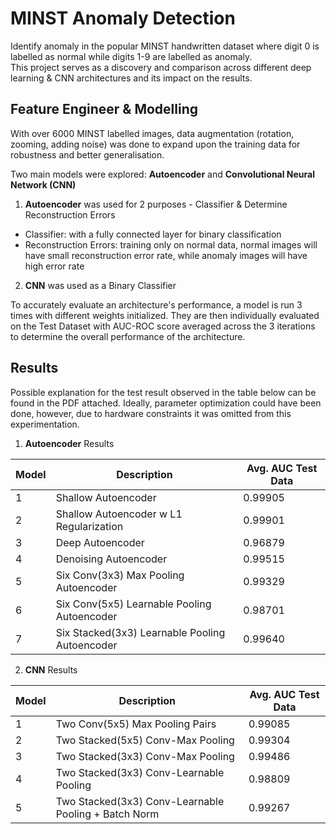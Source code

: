 # MINST Anomaly Detection
Identify anomaly in the popular MINST handwritten dataset where digit 0 is labelled as normal while digits 1-9 are labelled as anomaly.  
This project serves as a discovery and comparison across different deep learning & CNN architectures and its impact on the results.

## Feature Engineer & Modelling 
With over 6000 MINST labelled images, data augmentation (rotation, zooming, adding noise) was done to expand upon the training data for robustness and better generalisation.

Two main models were explored: **Autoencoder** and **Convolutional Neural Network (CNN)**
1. **Autoencoder** was used for 2 purposes - Classifier & Determine Reconstruction Errors
  * Classifier: with a fully connected layer for binary classification
  * Reconstruction Errors: training only on normal data, normal images will have small reconstruction error rate, while anomaly images will have high error rate

2. **CNN** was used as a Binary Classifier

To accurately evaluate an architecture's performance, a model is run 3 times with different weights initialized. They are then individually evaluated on the Test Dataset with AUC-ROC score averaged across the 3 iterations to determine the overall performance of the architecture. 

## Results
Possible explanation for the test result observed in the table below can be found in the PDF attached.
Ideally, parameter optimization could have been done, however, due to hardware constraints it was omitted from this experimentation.

1. **Autoencoder** Results 

| Model | Description | Avg. AUC Test Data |
| --- | --- | --- |
| 1 | Shallow Autoencoder | 0.99905 | 
| 2 | Shallow Autoencoder w L1 Regularization | 0.99901 | 
| 3 | Deep Autoencoder | 0.96879 | 
| 4 | Denoising Autoencoder | 0.99515 | 
| 5 | Six Conv(3x3) Max Pooling Autoencoder | 0.99329 | 
| 6 | Six Conv(5x5) Learnable Pooling Autoencoder | 0.98701 |
| 7 | Six Stacked(3x3) Learnable Pooling Autoencoder | 0.99640 |

2. **CNN** Results 

| Model | Description | Avg. AUC Test Data |
| --- | --- | --- |
| 1 | Two Conv(5x5) Max Pooling Pairs | 0.99085 | 
| 2 | Two Stacked(5x5) Conv-Max Pooling | 0.99304 | 
| 3 | Two Stacked(3x3) Conv-Max Pooling | 0.99486 | 
| 4 | Two Stacked(3x3) Conv-Learnable Pooling | 0.98809 | 
| 5 | Two Stacked(3x3) Conv-Learnable Pooling + Batch Norm | 0.99267 | 


